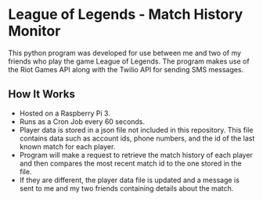 # League of Legends - Match History Monitor

This python program was developed for use between me and two of my friends who play the game League of Legends.
The program makes use of the Riot Games API along with the Twilio API for sending SMS messages.

## How It Works

* Hosted on a Raspberry Pi 3.
* Runs as a Cron Job every 60 seconds.
* Player data is stored in a json file not included in this repository. This file contains data such as account ids, phone numbers, and the id of the last known match for each player.
* Program will make a request to retrieve the match history of each player and then compares the most recent match id to the one stored in the file.
* If they are different, the player data file is updated and a message is sent to me and my two friends containing details about the match.

